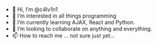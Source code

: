 - 👋 Hi, I’m @c4lv1n1
- 👀 I’m interested in all things programming
- 🌱 I’m currently learning AJAX, React and Python.
- 💞️ I’m looking to collaborate on anything and everything.
- 📫 How to reach me ... not sure just yet...

<!---
c4lv1n1/c4lv1n1 is a ✨ special ✨ repository because its `README.md` (this file) appears on your GitHub profile.
You can click the Preview link to take a look at your changes.
--->
